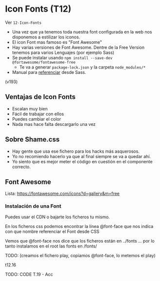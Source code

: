 # Icon Fonts (T12)

Ver `12-Icon-Fonts`

 - Una vez que ya tenemos toda nuestra font configurada en la web nos disponemos a estilizar los iconos.
 - El icon Font mas famoso es "Font Awesome"
 - Hay varias versiones de Font Awesome. Dentre de la Free Version tenemos para varios Lenguajes (por ejemplo Sass)
 - Se puede instalar usando `npm install --save-dev @fortawesome/fontawesome-free`
    - Te va a generar `package-lock.json` y la carpeta `node_modules/*`
 - Manual para [referenciar](https://fontawesome.com/how-to-use/on-the-web/using-with/sass) desde Sass.
 
 
 (v193)

## Ventajas de Icon Fonts

 - Escalan muy bien
 - Fácil de trabajar con ellos
 - Puedes cambiar el color
 - Nada mas hace falta descargarlo una vez


## Sobre Shame.css

 - Hay gente que usa ese fichero para los hacks más asquerosos.
 - Yo no recomiendo hacerlo ya que al final siempre se va a quedar ahí.
 - Yo siento que es mejor meter el código en cuestión en el componente correcto.



## Font Awesome

Lista: https://fontawesome.com/icons?d=gallery&m=free

### Instalación de una Font

Puedes usar el CDN o bajarte los ficheros tu mismo.

En los ficheros css podemos encontrar la línea @font-face que nos indica con que nombre referenciar el Font desde CSS

Vemos que @font-face nos dice que los ficheros están en ../fonts ... por lo tanto instalamos en el root las fonts en /fonts/

TODO:
(creamos el fichero play, copiamos @font-face, lo metemos el play)

 
t12.16


TODO: CODE
T.19 - Acc
